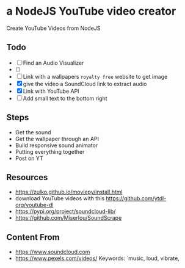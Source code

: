 # a NodeJS YouTube video creator

Create YouTube Videos from NodeJS

## Todo

* [ ] Find an Audio Visualizer
* [ ]
* [ ] Link with a wallpapers `royalty free` website to get image
* [x] give the video a SoundCloud link to extract audio
* [x] Link with YouTube API
* [ ] Add small text to the bottom right

## Steps

* Get the sound
* Get the wallpaper through an API
* Build responsive sound animator
* Putting everything together
* Post on YT

## Resources

* <https://zulko.github.io/moviepy/install.html>
* download YouTube videos with this <https://github.com/ytdl-org/youtube-dl>
* <https://pypi.org/project/soundcloud-lib/>
* <https://github.com/Miserlou/SoundScrape>

## Content From

* <https://www.soundcloud.com>
* <https://www.pexels.com/videos/>                        Keywords: `music, loud, vibrate,